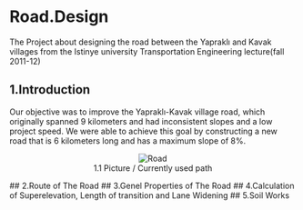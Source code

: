 # Road.Design
The Project about designing the road between the Yapraklı and Kavak villages from the Istinye university Transportation Engineering lecture(fall 2011-12)
## 1.Introduction
Our objective was to improve the Yapraklı-Kavak village road, which originally spanned 9 kilometers and had inconsistent slopes and a low project speed. We were able to achieve this goal by constructing a new road that is 6 kilometers long and has a maximum slope of 8%.
<p align="center">
  <img src="https://user-images.githubusercontent.com/95945518/224314906-d90b716e-c873-4e8e-9e32-8b525f180b03.png" alt="Road" />
  <br>1.1 Picture / Currently used path</br>
</p>
## 2.Route of The Road
## 3.Genel Properties of The Road
## 4.Calculation of Superelevation, Length of transition and Lane Widening
## 5.Soil Works
